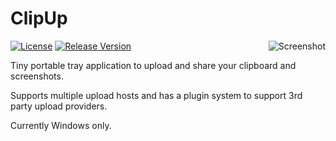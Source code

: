 # ClipUp
[![License](https://img.shields.io/github/license/JoeBiellik/clipup.svg)](LICENSE.md)
[![Release Version](https://img.shields.io/github/release/JoeBiellik/clipup.svg)](https://github.com/JoeBiellik/clipup/releases)
<img align="right" alt="Screenshot" src="https://cloud.githubusercontent.com/assets/43646/20990365/3ed513d6-bcd0-11e6-9749-0baf89f74852.png">

Tiny portable tray application to upload and share your clipboard and screenshots.

Supports multiple upload hosts and has a plugin system to support 3rd party upload providers.

Currently Windows only.
